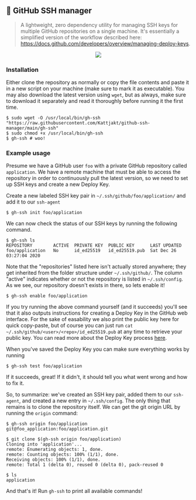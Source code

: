 ## 🔑 GitHub SSH manager

> A lightweight, zero dependency utility for managing SSH keys for multiple GitHub repositories on a single machine. It's essentially a simplified version of the workflow described here: https://docs.github.com/developers/overview/managing-deploy-keys.

<p align="center">
  <img src="https://i.imgur.com/2lnzTEb.png">
</p>

### Installation
Either clone the repository as normally or copy the file contents and paste it in a new script on your machine (make sure to mark it as executable). You may also download the latest version using `wget`, but as always, make sure to download it separately and read it thoroughly before running it the first time.

```console
$ sudo wget -O /usr/local/bin/gh-ssh "https://raw.githubusercontent.com/Kattjakt/github-ssh-manager/main/gh-ssh"
$ sudo chmod +x /usr/local/bin/gh-ssh
$ gh-ssh # woo!
```

### Example usage
Presume we have a GitHub user `foo` with a private GitHub repository called `application`. We have a remote machine that must be able to access the repository in order to continuously pull the latest version, so we need to set up SSH keys and create a new Deploy Key.

Create a new labeled SSH key pair in `~/.ssh/github/foo/application/` and add it to our `ssh-agent`
```console
$ gh-ssh init foo/application
```

We can now check the status of our SSH keys by running the following command. 
```console
$ gh-ssh ls
REPOSITORY        ACTIVE  PRIVATE KEY  PUBLIC KEY      LAST UPDATED              
foo/application   No      id_ed25519   id_ed25519.pub  Sat Dec 26 03:27:04 2020
```
Note that the "repositories" listed here isn't actually stored anywhere; they get inherited from the folder structure under `~/.ssh/github/`. The column "active" indicates whether or not the repository is listed in `~/.ssh/config`. As we see, our repository doesn't exists in there, so lets enable it!

```console
$ gh-ssh enable foo/application
```

If you try running the above command yourself (and it succeeds) you'll see that it also outputs instructions for creating a Deploy Key in the GitHub web interface. For the sake of easability we also print the public key here for quick copy-paste, but of course you can just run `cat ~/.ssh/github/<user>/<repo>/id_ed25519.pub` at any time to retrieve your public key. You can read more about the Deploy Key process [here](https://docs.github.com/en/free-pro-team@latest/developers/overview/managing-deploy-keys#setup-2).

When you've saved the Deploy Key you can make sure everything works by running
```console
$ gh-ssh test foo/application
```

If it succeeds, great! If it didn't, it should tell you what went wrong and how to fix it.

So, to summarize: we've created an SSH key pair, added them to our `ssh-agent`, and created a new entry in `~/.ssh/config`. The only thing that remains is to clone the repository itself. We can get the git origin URL by running the `origin` command:

```console
$ gh-ssh origin foo/application
git@foo_application:foo/application.git

$ git clone $(gh-ssh origin foo/application)
Cloning into 'application'...
remote: Enumerating objects: 1, done.
remote: Counting objects: 100% (1/1), done.
Receiving objects: 100% (1/1), done.
remote: Total 1 (delta 0), reused 0 (delta 0), pack-reused 0

$ ls
application
```

And that's it! Run `gh-ssh` to print all available commands!

